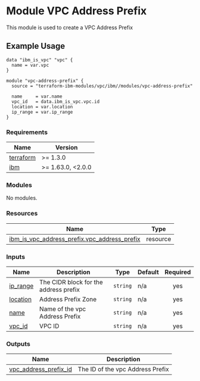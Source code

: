 # Module VPC Address Prefix

This module is used to create a VPC Address Prefix

## Example Usage
```
data "ibm_is_vpc" "vpc" {
  name = var.vpc
}

module "vpc-address-prefix" {
  source = "terraform-ibm-modules/vpc/ibm//modules/vpc-address-prefix"

  name     = var.name
  vpc_id   = data.ibm_is_vpc.vpc.id
  location = var.location
  ip_range = var.ip_range
}
```

<!-- BEGINNING OF PRE-COMMIT-TERRAFORM DOCS HOOK -->
### Requirements

| Name | Version |
|------|---------|
| <a name="requirement_terraform"></a> [terraform](#requirement\_terraform) | >= 1.3.0 |
| <a name="requirement_ibm"></a> [ibm](#requirement\_ibm) | >= 1.63.0, <2.0.0 |

### Modules

No modules.

### Resources

| Name | Type |
|------|------|
| [ibm_is_vpc_address_prefix.vpc_address_prefix](https://registry.terraform.io/providers/IBM-Cloud/ibm/latest/docs/resources/is_vpc_address_prefix) | resource |

### Inputs

| Name | Description | Type | Default | Required |
|------|-------------|------|---------|:--------:|
| <a name="input_ip_range"></a> [ip\_range](#input\_ip\_range) | The CIDR block for the address prefix | `string` | n/a | yes |
| <a name="input_location"></a> [location](#input\_location) | Address Prefix Zone | `string` | n/a | yes |
| <a name="input_name"></a> [name](#input\_name) | Name of the vpc Address Prefix | `string` | n/a | yes |
| <a name="input_vpc_id"></a> [vpc\_id](#input\_vpc\_id) | VPC ID | `string` | n/a | yes |

### Outputs

| Name | Description |
|------|-------------|
| <a name="output_vpc_address_prefix_id"></a> [vpc\_address\_prefix\_id](#output\_vpc\_address\_prefix\_id) | The ID of the vpc Address Prefix |
<!-- END OF PRE-COMMIT-TERRAFORM DOCS HOOK -->

